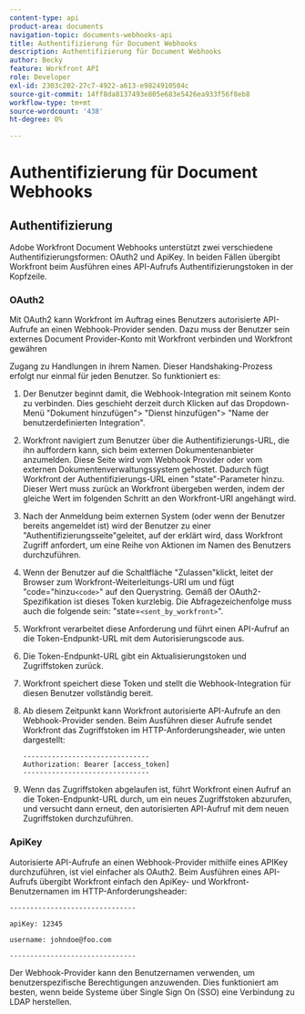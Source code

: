 ```yaml
---
content-type: api
product-area: documents
navigation-topic: documents-webhooks-api
title: Authentifizierung für Document Webhooks
description: Authentifizierung für Document Webhooks
author: Becky
feature: Workfront API
role: Developer
exl-id: 2303c202-27c7-4922-a613-e9824910504c
source-git-commit: 14ff8da8137493e805e683e5426ea933f56f8eb8
workflow-type: tm+mt
source-wordcount: '438'
ht-degree: 0%

---
```


# Authentifizierung für Document Webhooks

## Authentifizierung

Adobe Workfront Document Webhooks unterstützt zwei verschiedene Authentifizierungsformen: OAuth2 und ApiKey. In beiden Fällen übergibt Workfront beim Ausführen eines API-Aufrufs Authentifizierungstoken in der Kopfzeile.

### OAuth2

Mit OAuth2 kann Workfront im Auftrag eines Benutzers autorisierte API-Aufrufe an einen Webhook-Provider senden. Dazu muss der Benutzer sein externes Document Provider-Konto mit Workfront verbinden und Workfront gewähren

Zugang zu Handlungen in ihrem Namen. Dieser Handshaking-Prozess erfolgt nur einmal für jeden Benutzer. So funktioniert es:

1. Der Benutzer beginnt damit, die Webhook-Integration mit seinem Konto zu verbinden. Dies geschieht derzeit durch Klicken auf das Dropdown-Menü &quot;Dokument hinzufügen&quot;> &quot;Dienst hinzufügen&quot;> &quot;Name der benutzerdefinierten Integration&quot;.
1. Workfront navigiert zum Benutzer über die Authentifizierungs-URL, die ihn auffordern kann, sich beim externen Dokumentenanbieter anzumelden. Diese Seite wird vom Webhook Provider oder vom externen Dokumentenverwaltungssystem gehostet. Dadurch fügt Workfront der Authentifizierungs-URL einen &quot;state&quot;-Parameter hinzu. Dieser Wert muss zurück an Workfront übergeben werden, indem der gleiche Wert im folgenden Schritt an den Workfront-URI angehängt wird.
1. Nach der Anmeldung beim externen System (oder wenn der Benutzer bereits angemeldet ist) wird der Benutzer zu einer &quot;Authentifizierungsseite&quot;geleitet, auf der erklärt wird, dass Workfront Zugriff anfordert, um eine Reihe von Aktionen im Namen des Benutzers durchzuführen.
1. Wenn der Benutzer auf die Schaltfläche &quot;Zulassen&quot;klickt, leitet der Browser zum Workfront-Weiterleitungs-URI um und fügt &quot;code=&quot;hinzu`<code>`&quot; auf den Querystring. Gemäß der OAuth2-Spezifikation ist dieses Token kurzlebig. Die Abfragezeichenfolge muss auch die folgende sein: &quot;state=`<sent_by_workfront>`&quot;.
1. Workfront verarbeitet diese Anforderung und führt einen API-Aufruf an die Token-Endpunkt-URL mit dem Autorisierungscode aus.
1. Die Token-Endpunkt-URL gibt ein Aktualisierungstoken und Zugriffstoken zurück.
1. Workfront speichert diese Token und stellt die Webhook-Integration für diesen Benutzer vollständig bereit.
1. Ab diesem Zeitpunkt kann Workfront autorisierte API-Aufrufe an den Webhook-Provider senden. Beim Ausführen dieser Aufrufe sendet Workfront das Zugriffstoken im HTTP-Anforderungsheader, wie unten dargestellt:

   ```
   -------------------------------  
   Authorization: Bearer [access_token] ­­­­­­­­­­­­­­­­­­­­­­­­­­  
   -------------------------------
   ```

1. Wenn das Zugriffstoken abgelaufen ist, führt Workfront einen Aufruf an die Token-Endpunkt-URL durch, um ein neues Zugriffstoken abzurufen, und versucht dann erneut, den autorisierten API-Aufruf mit dem neuen Zugriffstoken durchzuführen.

### ApiKey

Autorisierte API-Aufrufe an einen Webhook-Provider mithilfe eines APIKey durchzuführen, ist viel einfacher als OAuth2. Beim Ausführen eines API-Aufrufs übergibt Workfront einfach den ApiKey- und Workfront-Benutzernamen im HTTP-Anforderungsheader: 

```
-------------------------------

apiKey: 12345

username: johndoe@foo.com

-------------------------------
```

Der Webhook-Provider kann den Benutzernamen verwenden, um benutzerspezifische Berechtigungen anzuwenden. Dies funktioniert am besten, wenn beide Systeme über Single Sign On (SSO) eine Verbindung zu LDAP herstellen.

<!--
<div data-mc-conditions="QuicksilverOrClassic.Draft mode">
<h3>Adding Request Headers (optional)</h3>
<p>In addition to using either OAuth2 tokens or an ApiKey for authentication, Workfront can send a predefined set of headers to the webhook provider for every API call. A Workfront admin can setup set this up when&nbsp;registering or editing a Webook Integration, as described in the section above. See Registering a Webhook Integration.</p>
<p>For example, this can be used for Basic Authentication. To do this, the Workfront administrator would add the following Request Header information in the Custom Integration dialog:</p>
<p>&nbsp; &nbsp; &nbsp;Authorization Basic QWxhZGRpbjpvcGVuIHNlc2FtZQ==</p>
<p>where QWxhZGRpbjpvcGVuIHNlc2FtZQ== is a base-64 encoded string of "username:password". See Basic Authentication . Provided that this added, Workfront will pass this in the HTTP request header, in addition to other request headers:&nbsp;</p>
<p>-------------------------------</p>
<p>apiKey: 12345</p>
<p>username: johndoe@foo.com</p>
<p>Authorization: Basic QWxhZGRpbjpvcGVuIHNlc2FtZQ== ­­­­­­­­­­­­­­­­­­­­­­­­­­</p>
<p>-------------------------------</p>
</div>
-->
